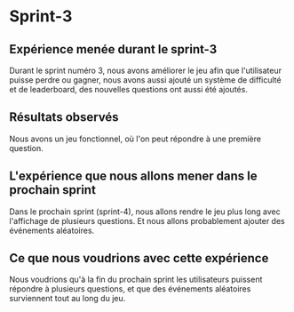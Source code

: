 


# Sprint-3

## Expérience menée durant le sprint-3

Durant le sprint numéro 3, nous avons améliorer le jeu afin que l'utilisateur puisse perdre ou gagner, nous avons aussi ajouté un système de difficulté et de leaderboard, des nouvelles questions ont aussi été ajoutés.


## Résultats observés

Nous avons un jeu fonctionnel, où l'on peut répondre à une première question.

## L'expérience que nous allons mener dans le prochain sprint

Dans le prochain sprint (sprint-4), nous allons rendre le jeu plus long avec l'affichage de plusieurs questions. Et nous allons probablement ajouter des événements aléatoires.

## Ce que nous voudrions avec cette expérience

Nous voudrions qu'à la fin du prochain sprint les utilisateurs puissent répondre à plusieurs questions, et que des événements aléatoires surviennent tout au long du jeu.
